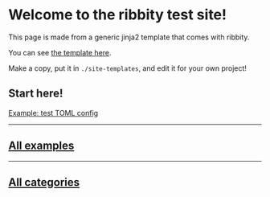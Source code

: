 

# Welcome to the ribbity test site!

This page is made from a generic jinja2 template that comes with ribbity.

You can see [the template here](https://github.com/ctb/ribbity/blob/main/ribbity/templates/index.md).

Make a copy, put it in `./site-templates`, and edit it for your own project!

## Start here!




[Example: test TOML config](3-test-toml-config.md)


















---

## [All examples](examples.md)

---

## [All categories](labels.md)
